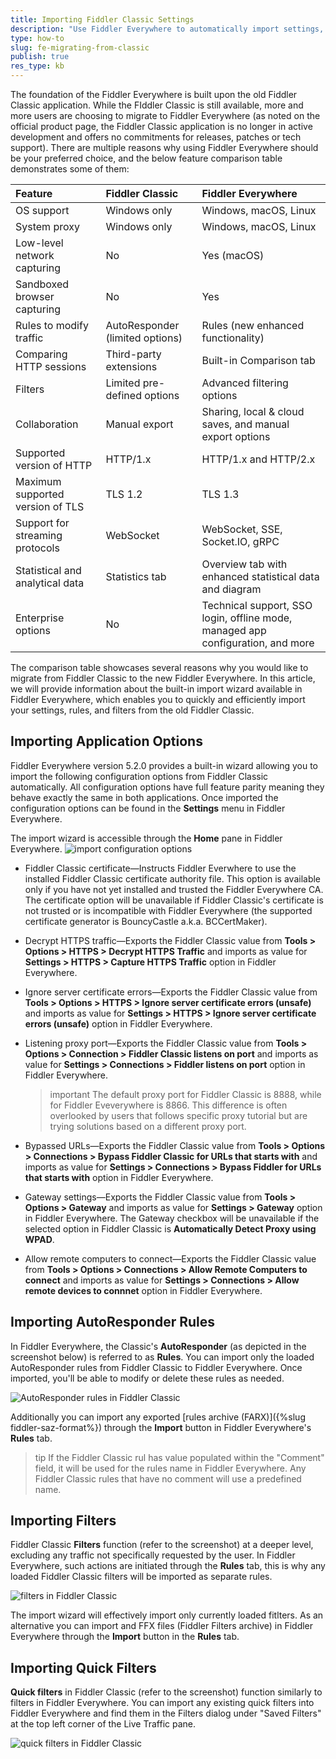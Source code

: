 ```yaml
---
title: Importing Fiddler Classic Settings
description: "Use Fiddler Everywhere to automatically import settings, AutoResponder rules, and filters from Fiddler Classic"
type: how-to
slug: fe-migrating-from-classic
publish: true
res_type: kb
---
```


The foundation of the Fiddler Everywhere is built upon the old Fiddler Classic application. While the FIddler Classic is still available, more and more users are choosing to migrate to Fiddler Everywhere (as noted on the official product page, the Fiddler Classic application is no longer in active development and offers no commitments for releases, patches or tech support). There are multiple reasons why using Fiddler Everywhere should be your preferred choice, and the below feature comparison table demonstrates some of them:

| Feature          | Fiddler Classic   | Fiddler Everywhere     | 
|:-----------------|:------------------|:-----------------------|
| OS support       | Windows only      | Windows, macOS, Linux  |
| System proxy     | Windows only      | Windows, macOS, Linux  |
| Low-level network capturing | No     | Yes (macOS) |
| Sandboxed browser capturing | No     | Yes |
| Rules to modify traffic | AutoResponder (limited options) | Rules (new enhanced functionality) |
| Comparing HTTP sessions | Third-party extensions    | Built-in Comparison tab |
| Filters | Limited pre-defined options | Advanced filtering options |
| Collaboration | Manual export | Sharing, local & cloud saves, and manual export options |
| Supported version of HTTP  | HTTP/1.x | HTTP/1.x and HTTP/2.x |
| Maximum supported version of TLS  | TLS 1.2 | TLS 1.3 |
| Support for streaming protocols  | WebSocket | WebSocket, SSE, Socket.IO, gRPC |
| Statistical and analytical data | Statistics tab | Overview tab with enhanced statistical data and diagram |
| Enterprise options | No | Technical support, SSO login, offline mode, managed app configuration, and more |

The comparison table showcases several reasons why you would like to migrate from Fiddler Classic to the new Fiddler Everywhere. In this article, we will provide information about the built-in import wizard available in Fiddler Everywhere, which enables you to quickly and efficiently import your settings, rules, and filters from the old Fiddler Classic.

## Importing Application Options

Fiddler Everywhere version 5.2.0 provides a built-in wizard allowing you to import the following configuration options from Fiddler Classic automatically. All configuration options have full feature parity meaning they behave exactly the same in both applications. Once imported the configuration options can be found in the **Settings** menu in Fiddler Everywhere.

The import wizard is accessible through the **Home** pane in Fiddler Everywhere.
![import configuration options](../images/import-from-classic/import-options.png)

- Fiddler Classic certificate&mdash;Instructs Fiddler Everwhere to use the installed Fiddler Classic certificate authority file. This option is available only if you have not yet installed and trusted the Fiddler Everywhere CA. The certificate option will be unavailable if Fiddler Classic's certificate is not trusted or is incompatible with Fiddler Everywhere (the supported certificate generator is BouncyCastle a.k.a. BCCertMaker).

- Decrypt HTTPS traffic&mdash;Exports the Fiddler Classic value from **Tools > Options > HTTPS > Decrypt HTTPS Traffic** and imports as value for **Settings > HTTPS > Capture HTTPS Traffic** option in Fiddler Everywhere.

- Ignore server certificate errors&mdash;Exports the Fiddler Classic value from **Tools > Options > HTTPS > Ignore server certificate errors (unsafe)** and imports as value for **Settings > HTTPS > Ignore server certificate errors (unsafe)** option in Fiddler Everywhere.

- Listening proxy port&mdash;Exports the Fiddler Classic value from **Tools > Options > Connection > Fiddler Classic listens on port** and imports as value for **Settings > Connections > Fiddler listens on port** option in Fiddler Everywhere. 

    >important The default proxy port for Fiddler Classic is 8888, while for Fiddler Eveverywhere is 8866. This difference is often overlooked by users that follows specific proxy tutorial but are trying solutions based on a different proxy port.

- Bypassed URLs&mdash;Exports the Fiddler Classic value from **Tools > Options > Connections > Bypass Fiddler Classic for URLs that starts with** and imports as value for **Settings > Connections > Bypass Fiddler for URLs that starts with** option in Fiddler Everywhere.

- Gateway settings&mdash;Exports the Fiddler Classic value from **Tools > Options > Gateway** and imports as value for **Settings > Gateway** option in Fiddler Everywhere. The Gateway checkbox will be unavailable if the selected option in Fiddler Classic  is **Аutomatically Detect Proxy using WPAD**.

- Allow remote computers to connect&mdash;Exports the Fiddler Classic value from **Tools > Options > Connections > Allow Remote Computers to connect** and imports as value for **Settings > Connections > Allow remote devices to connnet** option in Fiddler Everywhere.

## Importing AutoResponder Rules

In Fiddler Everywhere, the Classic's **AutoResponder** (as depicted in the screenshot below) is referred to as **Rules**. You can import only the loaded AutoResponder rules from Fiddler Classic to Fiddler Everywhere. Once imported, you'll be able to modify or delete these rules as needed.

![AutoResponder rules in Fiddler Classic](../images/import-from-classic/fc-autoresponder.png)

Additionally you can import any exported [rules archive (FARX)]({%slug fiddler-saz-format%}) through the **Import** button in Fiddler Everywhere's **Rules** tab.

>tip If the Fiddler Classic rul has value populated within the "Comment" field, it will be used for the rules name in Fiddler Everywhere. Any Fiddler Classic rules that have no comment will use a predefined name.

## Importing Filters

Fiddler Classic **Filters** function (refer to the screenshot) at a deeper level, excluding any traffic not specifically requested by the user. In Fiddler Everywhere, such actions are initiated through the **Rules** tab, this is why any loaded Fiddler Classic filters will be imported as separate rules.

![filters in Fiddler Classic](../images/import-from-classic/fc-filters.png)

The import wizard will effectively import only currently loaded fitlters. As an alternative you can import and FFX files (Fiddler Filters archive) in Fiddler Everywhere through the **Import** button in the **Rules** tab.

## Importing Quick Filters

**Quick filters** in Fiddler Classic (refer to the screenshot) function similarly to filters in Fiddler Everywhere. You can import any existing quick filters into Fiddler Everywhere and find them in the Filters dialog under "Saved Filters" at the top left corner of the Live Traffic pane.

![quick filters in Fiddler Classic](../images/import-from-classic/fc-quick-filters.png)

